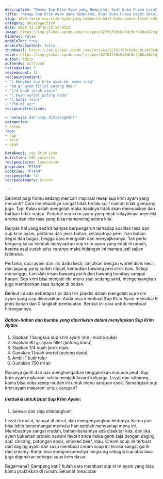 ```yaml
---
description: "Resep Sup Krim Ayam yang Sempurna, Buat Buka Puasa Lezat Sekali"
title: "Resep Sup Krim Ayam yang Sempurna, Buat Buka Puasa Lezat Sekali"
slug: 1805-resep-sup-krim-ayam-yang-sempurna-buat-buka-puasa-lezat-sekali
category: Uncategorized
date: 2022-12-30T19:10:52.051Z
image: https://img-global.cpcdn.com/recipes/82701f50c6a5dc9c/680x482cq70/sup-krim-ayam-foto-resep-utama.jpg
hideToc: false
enableToc: true
enableTocContent: false
thumbnail: https://img-global.cpcdn.com/recipes/82701f50c6a5dc9c/680x482cq70/sup-krim-ayam-foto-resep-utama.jpg
cover: https://img-global.cpcdn.com/recipes/82701f50c6a5dc9c/680x482cq70/sup-krim-ayam-foto-resep-utama.jpg
author: Admin
authorAv: notfound
ratingvalue: 3
reviewcount: 11
recipeingredient:
- "1 bungkus sup krim ayam me  mama suka"
- "90 gr ayam fillet potong dadu"
- "1/4 buah jeruk nipis"
- "1 buah wortel potong dadu"
- "1 butir telur"
- "750 ml air"
recipeinstructions:

- "Selesai dan siap dihidangkan!"
categories:
- Resep
tags:
- sup
- krim
- ayam

katakunci: sup krim ayam 
nutrition: 245 calories
recipecuisine: Indonesian
preptime: "PT36M"
cooktime: "PT48M"
recipeyield: "4"
recipecategory: Dinner

---
```



Selamat pagi Kamu sedang mencari inspirasi resep sup krim ayam yang menarik? Cara membuatnya sangat tidak terlalu sulit namun tidak gampang juga. Tapi Kalau salah mengolah maka hasilnya tidak akan memuaskan dan bahkan tidak sedap. Padahal sup krim ayam yang enak selayaknya memiliki aroma dan cita rasa yang bisa memancing selera kita.


Banyak hal yang sedikit banyak berpengaruh terhadap kualitas rasa dari sup krim ayam, pertama dari jenis bahan, selanjutnya pemilihan bahan segar dan bagus, hingga cara mengolah dan menyajikannya. Tak perlu bingung kalau hendak menyiapkan sup krim ayam yang enak di rumah, karena asal sudah tahu caranya maka hidangan ini mampu jadi sajian istimewa.

Pertama, cuci ayam dan iris dadu kecil, lanjutkan dengan wortel diiris kecil, dan jagung yang sudah dipipil, kemudian bawang prei diiris tipis. Selagi menunggu, tumislah irisan bawang putih dan bawang bombay sampai harum. Sop krim bisa menjadi ide menu saat sedang sakit, mengenyangkan juga memberikan rasa hangat di badan.


Berikut ini ada beberapa tips dan trik praktis dalam mengolah sup krim ayam yang siap dikreasikan. Anda bisa membuat Sup Krim Ayam memakai 6 jenis bahan dan 0 langkah pembuatan. Berikut ini cara untuk membuat hidangannya.

<!--inarticleads1-->

##### Bahan-bahan dan bumbu yang diperlukan dalam menyiapkan Sup Krim Ayam:

1. Siapkan 1 bungkus sup krim ayam (me : mama suka)
1. Siapkan 90 gr ayam fillet (potong dadu)
1. Siapkan 1/4 buah jeruk nipis
1. Gunakan 1 buah wortel (potong dadu)
1. Ambil 1 butir telur
1. Gunakan 750 ml air


Rasanya gurih dan pas menghangatkan tenggorokan maupun peut. Sup krim ayam makaroni selalu menjadi favorit keluarga. Lezat dan istimewa, kamu bisa coba resep mudah ini untuk menu sarapan esok. Semangkuk sup krim ayam makaroni untuk sarapan? 

<!--inarticleads2-->

##### Instruksi untuk buat Sup Krim Ayam:


1. Selesai dan siap dihidangkan!

Lezat di mulut, hangat di perut, dan mengenyangkan tentunya. Kamu pun bisa lebih bersemangat memulai hari setelah menyantap menu ini. Membuatnya sangat mudah, bahan-bahannya ada disekitar kita, dan jika ayam bukanlah protein hewani favorit anda maka ganti saja dengan daging sapi cincang, potongan sosis, smoked beef, atau. Cream soup ini terbuat dari daging ayam dan susu membuat cream soup ini terasa sangat gurih dan creamy. Kamu bisa mengonsumsinya langsung sebagai sup atau bisa juga digunakan sebagai saus krim dasar. 

Bagaimana? Gampang kan? Itulah cara membuat sup krim ayam yang bisa kamu praktikkan di rumah. Selamat mencoba!
